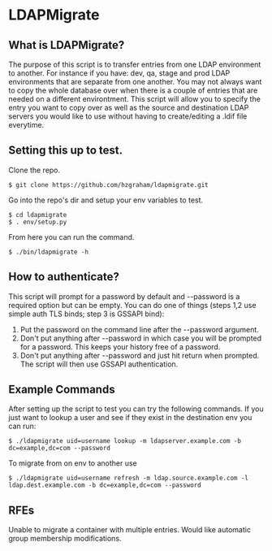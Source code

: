 # LDAPMigrate

## What is LDAPMigrate?

The purpose of this script is to transfer entries from one LDAP environment to another.
For instance if you have: dev, qa, stage and prod LDAP environments that are separate from one another.
You may not always want to copy the whole database over when there is a couple of entries that are needed on a different environtment.
This script will allow you to specify the entry you want to copy over as well as the source and destination LDAP servers you would like to use without having to create/editing a .ldif file everytime.

## Setting this up to test.

Clone the repo.

    $ git clone https://github.com/hzgraham/ldapmigrate.git

Go into the repo's dir and setup your env variables to test.

    $ cd ldapmigrate
    $ . env/setup.py

From here you can run the command.

    $ ./bin/ldapmigrate -h

## How to authenticate?

This script will prompt for a password by default and --password is a required option but can be empty.
You can do one of things (steps 1,2 use simple auth TLS binds; step 3 is GSSAPI bind):

1. Put the password on the command line after the --password argument.
2. Don't put anything after --password in which case you will be prompted for a password. This keeps your history free of a password.
3. Don't put anything after --password and just hit return when prompted. The script will then use GSSAPI authentication.

## Example Commands

After setting up the script to test you can try the following commands.
If you just want to lookup a user and see if they exist in the destination env you can run:

    $ ./ldapmigrate uid=username lookup -m ldapserver.example.com -b dc=example,dc=com --password

To migrate from on env to another use

    $ ./ldapmigrate uid=username refresh -m ldap.source.example.com -l ldap.dest.example.com -b dc=example,dc=com --password

## RFEs

Unable to migrate a container with multiple entries.
Would like automatic group membership modifications.



